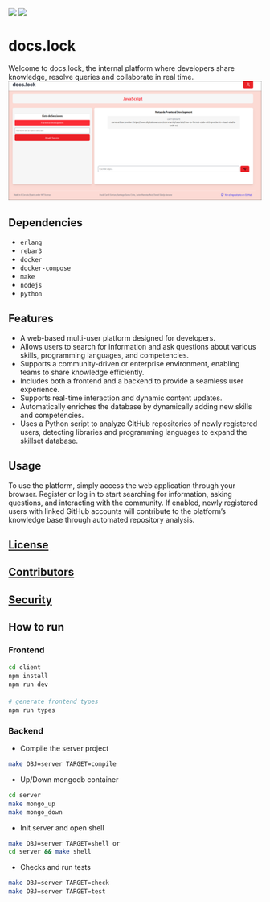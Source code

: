 ![](https://img.shields.io/github/actions/workflow/status/daniqss/docs-lock/ci.yml)
![](https://img.shields.io/github/last-commit/daniqss/docs-lock)

# docs.lock
Welcome to docs.lock, the internal platform where developers share knowledge, resolve queries and collaborate in real time.
![docs.lock](./assets/image.png)

## Dependencies
- `erlang`
- `rebar3`
- `docker`
- `docker-compose`
- `make`
- `nodejs`
- `python`

## Features  

- A web-based multi-user platform designed for developers.  
- Allows users to search for information and ask questions about various skills, programming languages, and competencies.  
- Supports a community-driven or enterprise environment, enabling teams to share knowledge efficiently.  
- Includes both a frontend and a backend to provide a seamless user experience.  
- Supports real-time interaction and dynamic content updates.  
- Automatically enriches the database by dynamically adding new skills and competencies.  
- Uses a Python script to analyze GitHub repositories of newly registered users, detecting libraries and programming languages to expand the skillset database.  

## Usage  

To use the platform, simply access the web application through your browser. Register or log in to start searching for information, asking questions, and interacting with the community. If enabled, newly registered users with linked GitHub accounts will contribute to the platform’s knowledge base through automated repository analysis.

## [License](./LICENSE)

## [Contributors](./CONTRIBUTING.md)

## [Security](./SECURITY.md)

## How to run
### Frontend
```bash
cd client
npm install
npm run dev

# generate frontend types
npm run types
```

### Backend
- Compile the server project
```bash
make OBJ=server TARGET=compile
```

- Up/Down mongodb container
```bash
cd server
make mongo_up
make mongo_down
```

- Init server and open shell
```bash
make OBJ=server TARGET=shell or 
cd server && make shell
```

- Checks and run tests
```bash
make OBJ=server TARGET=check
make OBJ=server TARGET=test
```

